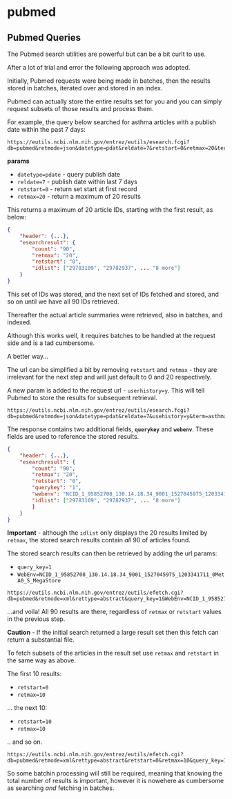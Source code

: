 # pubmed

## Pubmed Queries

The Pubmed search utilities are powerful but can be a bit curlt to use.

After a lot of trial and error the following approach was adopted.

Initially, Pubmed requests were being made in batches, then the results
stored in batches, iterated over and stored in an index.

Pubmed can actually store the entire results set for you and you can
simply request subsets of those results and process them.

For example, the query below searched for asthma articles with a publish date
within the past 7 days:

```http
https://eutils.ncbi.nlm.nih.gov/entrez/eutils/esearch.fcgi?db=pubmed&retmode=json&datetype=pdat&reldate=7&retstart=0&retmax=20&term=asthma
```

**params**

* `datetype=pdate` - query publish date
* `reldate=7` - publish date within last 7 days
* `retstart=0` - return set start at first record
* `retmax=20` - return a maximum of 20 results

This returns a maximum of 20 article IDs, starting with the first result,
as below:

```json
{
    "header": {...},
    "esearchresult": {
        "count": "90",
        "retmax": "20",
        "retstart": "0",
        "idlist": ["29783109", "29782937", ... "8 more"]
    }
}
```

This set of IDs was stored, and the next set of IDs fetched and stored,
and so on until we have all 90 IDs retrieved.

Thereafter the actual article summaries were retrieved, also in batches,
and indexed.

Although this works well, it requires batches to be handled at the
request side and is a tad cumbersome.

A better way...

The url can be simplified a bit by removing `retstart` and `retmax` -
they are irrelevant for the next step and will just default to 0 and 20
respectively.

A new param is added to the request url - `userhistory=y`. This will tell
 Pubmed to store the results for subsequent retrieval.

```http
https://eutils.ncbi.nlm.nih.gov/entrez/eutils/esearch.fcgi?db=pubmed&retmode=json&datetype=pdat&reldate=7&usehistory=y&term=asthma
```

The response contains two additional fields, **`querykey`** and **`webenv`**.
These fields are used to reference the stored results.

```json
{
    "header": {...},
    "esearchresult": {
        "count": "90",
        "retmax": "20",
        "retstart": "0",
        "querykey": "1",
        "webenv": "NCID_1_95852708_130.14.18.34_9001_1527045975_1203341711_0MetA0_S_MegaStore",
        "idlist": ["29783109", "29782937", ... "8 more"]
        ]
    }
}
```

**Important** - although the `idlist` only displays the 20 results limited
by `retmax`, the stored search results contain *all* 90 of articles found.

The stored search results can then be retrieved by adding the url params:
 * `query_key=1`
 * `WebEnv=NCID_1_95852708_130.14.18.34_9001_1527045975_1203341711_0MetA0_S_MegaStore`

```http
https://eutils.ncbi.nlm.nih.gov/entrez/eutils/efetch.cgi?db=pubmed&retmode=xml&rettype=abstract&query_key=1&WebEnv=NCID_1_95852708_130.14.18.34_9001_1527045975_1203341711_0MetA0_S_MegaStore
```

...and voila! All 90 results are there, regardless of `retmax` or `retstart`
values in the previous step.

**Caution** - If the initial search returned a large result set then this
fetch can return a substantial file.

To fetch subsets of the articles in the result set use `retmax` and `retstart`
  in the same way as above.

The first 10 results:

* `retstart=0`
* `retmax=10`

... the next 10:
* `retstart=10`
* `retmax=10`

.. and so on.

```http
https://eutils.ncbi.nlm.nih.gov/entrez/eutils/efetch.cgi?db=pubmed&retmode=xml&rettype=abstract&retstart=0&retmax=10&query_key=1&WebEnv=NCID_1_95852708_130.14.18.34_9001_1527045975_1203341711_0MetA0_S_MegaStore
```

So some batchin processing will still be required, meaning that knowing
the total number of results is important, however it is nowehere as
 cumbersome as searching *and* fetching in batches.





